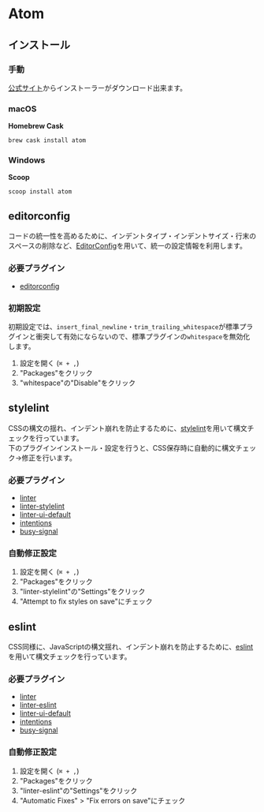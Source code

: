 # Atom

## インストール

### 手動

[公式サイト](https://atom.io/)からインストーラーがダウンロード出来ます。

### macOS

**Homebrew Cask**

```
brew cask install atom
```

### Windows

**Scoop**

```
scoop install atom
```

## editorconfig

コードの統一性を高めるために、インデントタイプ・インデントサイズ・行末のスペースの削除など、[EditorConfig](https://editorconfig.org/)を用いて、統一の設定情報を利用します。

### 必要プラグイン

* [editorconfig](https://atom.io/packages/editorconfig)

### 初期設定

初期設定では、`insert_final_newline`・`trim_trailing_whitespace`が標準プラグインと衝突して有効にならないので、標準プラグインの`whitespace`を無効化します。

1. 設定を開く (`⌘ + ,`)
2. "Packages"をクリック
3. "whitespace"の"Disable"をクリック


## stylelint

CSSの構文の揺れ、インデント崩れを防止するために、[stylelint](https://stylelint.io/)を用いて構文チェックを行っています。  
下のプラグインインストール・設定を行うと、CSS保存時に自動的に構文チェック→修正を行います。

### 必要プラグイン

* [linter](https://atom.io/packages/linter)
* [linter-stylelint](https://atom.io/packages/linter-stylelint)
* [linter-ui-default](https://atom.io/packages/linter-ui-default)
* [intentions](https://atom.io/packages/intentions)
* [busy-signal](https://atom.io/packages/busy-signal)

### 自動修正設定

1. 設定を開く (`⌘ + ,`)
2. "Packages"をクリック
3. "linter-stylelint"の"Settings"をクリック
4. "Attempt to fix styles on save"にチェック


## eslint

CSS同様に、JavaScriptの構文揺れ、インデント崩れを防止するために、[eslint](https://eslint.org/)を用いて構文チェックを行っています。

### 必要プラグイン

* [linter](https://atom.io/packages/linter)
* [linter-eslint](https://atom.io/packages/linter-eslint)
* [linter-ui-default](https://atom.io/packages/linter-ui-default)
* [intentions](https://atom.io/packages/intentions)
* [busy-signal](https://atom.io/packages/busy-signal)

### 自動修正設定

1. 設定を開く (`⌘ + ,`)
2. "Packages"をクリック
3. "linter-eslint"の"Settings"をクリック
4. "Automatic Fixes" > "Fix errors on save"にチェック
